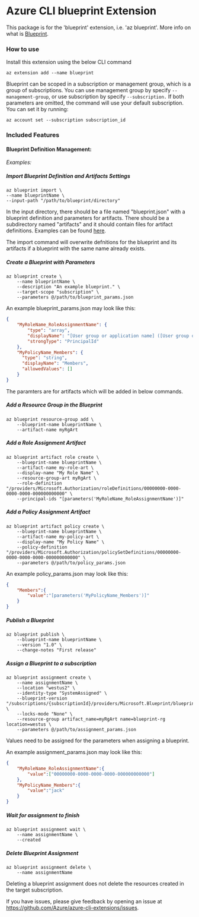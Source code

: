 # Azure CLI blueprint Extension #
This package is for the 'blueprint' extension, i.e. 'az blueprint'. More info on what is [Blueprint](https://docs.microsoft.com/azure/governance/blueprints/overview).

### How to use ###
Install this extension using the below CLI command
```
az extension add --name blueprint
```

Blueprint can be scoped in a subscription or management group, which is a group of subscriptions. You can use management group by specify `--management-group`, or use subscription by specify `--subscription.` If both parameters are omitted, the command will use your default subscription. You can set it by running:
```
az account set --subscription subscription_id
```

### Included Features
#### Blueprint Definition Management:
*Examples:*

##### Import Blueprint Definition and Artifacts Settings

```
az blueprint import \
--name blueprintName \
--input-path "/path/to/blueprint/directory"

```

In the input directory, there should be a file named "blueprint.json" with a blueprint definition and parameters for artifacts. There should be a subdirectory named "artifacts" and it should contain files for artifact definitions. Examples can be found [here](https://github.com/Azure/azure-cli-extensions/tree/master/src/blueprint/azext_blueprint/tests/latest/input/import_with_artifacts).

The import command will overwrite defnitions for the blueprint and its artifacts if a blueprint with the same name already exists.

##### Create a Blueprint with Parameters

```
az blueprint create \
    --name blueprintName \
    --description "An example blueprint." \
    --target-scope "subscription" \
    --parameters @/path/to/blueprint_params.json
```
An example blueprint_params.json may look like this:
```json
{
    "MyRoleName_RoleAssignmentName": {
        "type": "array",
        "displayName": "[User group or application name] ([User group or application name] : Reader)",
        "strongType": "PrincipalId"
    },
    "MyPolicyName_Members": {
      "type": "string",
      "displayName": "Members",
      "allowedValues": []
    }
}
```
The paramters are for artifacts which will be added in below commands.

##### Add a Resource Group in the Blueprint
```
az blueprint resource-group add \
    --blueprint-name blueprintName \
    --artifact-name myRgArt
```

##### Add a Role Assignment Artifact
```
az blueprint artifact role create \
    --blueprint-name blueprintName \
    --artifact-name my-role-art \
    --display-name "My Role Name" \
    --resource-group-art myRgArt \
    --role-definition "/providers/Microsoft.Authorization/roleDefinitions/00000000-0000-0000-0000-000000000000" \
    --principal-ids "[parameters('MyRoleName_RoleAssignmentName')]"
```

##### Add a Policy Assignment Artifact
```
az blueprint artifact policy create \
    --blueprint-name blueprintName \
    --artifact-name my-policy-art \
    --display-name "My Policy Name" \
    --policy-definition "/providers/Microsoft.Authorization/policySetDefinitions/00000000-0000-0000-0000-000000000000" \
    --parameters @/path/to/policy_params.json
```
An example policy_params.json may look like this:
```json
{
    "Members":{
        "value":"[parameters('MyPolicyName_Members')]"
    }
}
```


##### Publish a Blueprint
```
az blueprint publish \
    --blueprint-name blueprintName \
    --version "1.0" \
    --change-notes "First release"
```

##### Assign a Blueprint to a subscription
```
az blueprint assignment create \
    --name assignmentName \
    --location "westus2" \
    --identity-type "SystemAssigned" \
    --blueprint-version "/subscriptions/{subscriptionId}/providers/Microsoft.Blueprint/blueprints/blueprintName/versions/1.0" \
    --locks-mode "None" \
    --resource-group artifact_name=myRgArt name=blueprint-rg location=westus \
    --parameters @/path/to/assignment_params.json
```
Values need to be assigned for the parameters when assigning a blueprint.

An example assignment_params.json may look like this:
```json
{
    "MyRoleName_RoleAssignmentName":{
        "value":["00000000-0000-0000-0000-000000000000"]
    },
    "MyPolicyName_Members":{
        "value":"jack"
    }
}
```

##### Wait for assignment to finish
```
az blueprint assignment wait \
    --name assignmentName \
    --created
```

##### Delete Blueprint Assignment
```
az blueprint assignment delete \
    --name assignmentName
```
Deleting a blueprint assignment does not delete the resources created in the target subscription.

If you have issues, please give feedback by opening an issue at https://github.com/Azure/azure-cli-extensions/issues.